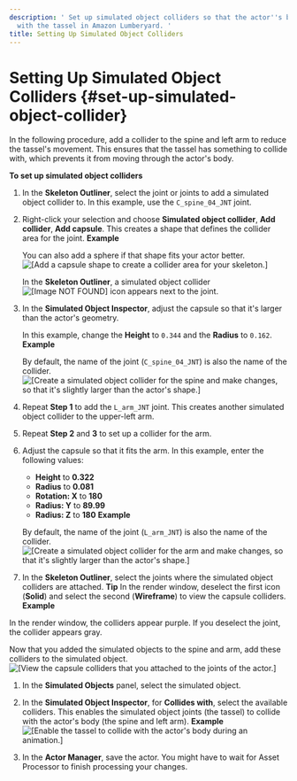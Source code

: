 ```yaml
---
description: ' Set up simulated object colliders so that the actor''s body interacts
  with the tassel in Amazon Lumberyard. '
title: Setting Up Simulated Object Colliders
---
```

# Setting Up Simulated Object Colliders {#set-up-simulated-object-collider}

 In the following procedure, add a collider to the spine and left arm to reduce the tassel's movement\. This ensures that the tassel has something to collide with, which prevents it from moving through the actor's body\.

**To set up simulated object colliders**

1. In the **Skeleton Outliner**, select the joint or joints to add a simulated object collider to\. In this example, use the `C_spine_04_JNT` joint\.

1. Right\-click your selection and choose **Simulated object collider**, **Add collider**, **Add capsule**\. This creates a shape that defines the collider area for the joint\.
**Example**

   You can also add a sphere if that shape fits your actor better\.
![\[Add a capsule shape to create a collider area for your skeleton.\]](/images/user-guide/actor-animation/simulated-objects-14.png)

   In the **Skeleton Outliner**, a simulated object collider ![\[Image NOT FOUND\]](/images/user-guide/actor-animation/simulated-objects-20.png) icon appears next to the joint\.

1. In the **Simulated Object Inspector**, adjust the capsule so that it's larger than the actor's geometry\.

   In this example, change the **Height** to `0.344` and the **Radius** to `0.162`\.
**Example**

   By default, the name of the joint \(`C_spine_04_JNT`\) is also the name of the collider\.
![\[Create a simulated object collider for the spine and make changes, so that it's slightly larger than the actor's shape.\]](/images/user-guide/actor-animation/simulated-objects-15.png)

1. Repeat **Step 1** to add the `L_arm_JNT` joint\. This creates another simulated object collider to the upper\-left arm\.

1. Repeat **Step 2** and **3** to set up a collider for the arm\.

1. Adjust the capsule so that it fits the arm\. In this example, enter the following values:
   + **Height** to **0\.322**
   + **Radius** to **0\.081**
   + **Rotation: X** to **180**
   + **Radius: Y** to **89\.99**
   + **Radius: Z** to **180**
**Example**

   By default, the name of the joint \(`L_arm_JNT`\) is also the name of the collider\.
![\[Create a simulated object collider for the arm and make changes, so that it's slightly larger than the actor's shape.\]](/images/user-guide/actor-animation/simulated-objects-16.png)

1.  In the **Skeleton Outliner**, select the joints where the simulated object colliders are attached\.
**Tip**
In the render window, deselect the first icon \(**Solid**\) and select the second \(**Wireframe**\) to view the capsule colliders\.
**Example**

   In the render window, the colliders appear purple\. If you deselect the joint, the collider appears gray\.

   Now that you added the simulated objects to the spine and arm, add these colliders to the simulated object\.
![\[View the capsule colliders that you attached to the joints of the actor.\]](/images/user-guide/actor-animation/simulated-objects-17.png)

1. In the **Simulated Objects** panel, select the simulated object\.

1. In the **Simulated Object Inspector**, for **Collides with**, select the available colliders\. This enables the simulated object joints \(the tassel\) to collide with the actor's body \(the spine and left arm\)\.
**Example**
![\[Enable the tassel to collide with the actor's body during an animation.\]](/images/user-guide/actor-animation/simulated-objects-18.gif)

1. In the **Actor Manager**, save the actor\. You might have to wait for Asset Processor to finish processing your changes\.